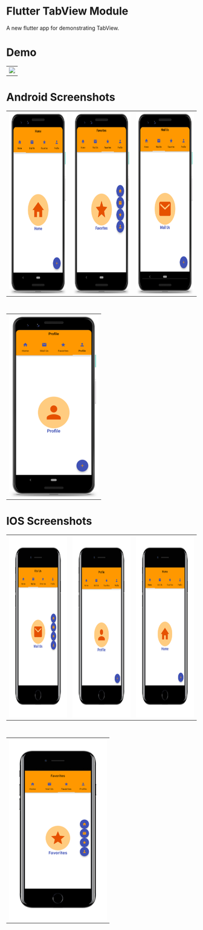 # Flutter TabView Module
A new flutter app for demonstrating TabView.

# Demo
  <table>
  <tr>
  <td><img src="https://github.com/MarvelApps-Flutter/webview_demo/blob/master/working_demo/tabview_demo.gif" height="480px"></td>
    </tr>
  </table>


# Android Screenshots

<table>
  <tr>
    <td><img src="https://github.com/MarvelApps-Flutter/tab_view_demo/blob/master/screenshots/android/android1.png" height="480px"></td>
    <td><img src="https://github.com/MarvelApps-Flutter/tab_view_demo/blob/master/screenshots/android/android2.png" height="480px"></td>
    <td><img src="https://github.com/MarvelApps-Flutter/tab_view_demo/blob/master/screenshots/android/android3.png" height="480px"></td>
    
  </tr>
 </table>


</br>

<table>
  <tr>
<td><img src="https://github.com/MarvelApps-Flutter/tab_view_demo/blob/master/screenshots/android/android4.png" height="480px"></td>
  </tr>
 </table>

# IOS Screenshots

<table>
  <tr>
    <td><img src="https://github.com/MarvelApps-Flutter/tab_view_demo/blob/master/screenshots/ios/ios1.png" height="480px"></td>
    <td><img src="https://github.com/MarvelApps-Flutter/tab_view_demo/blob/master/screenshots/ios/ios2.png" height="480px"></td>
    <td><img src="https://github.com/MarvelApps-Flutter/tab_view_demo/blob/master/screenshots/ios/ios3.png" height="480px"></td>
    
  </tr>
 </table>
 
 </br>
 <table>
  <tr>
<td><img src="https://github.com/MarvelApps-Flutter/tab_view_demo/blob/master/screenshots/ios/ios4.png" height="480px"></td>
  </tr>
 </table>

 
